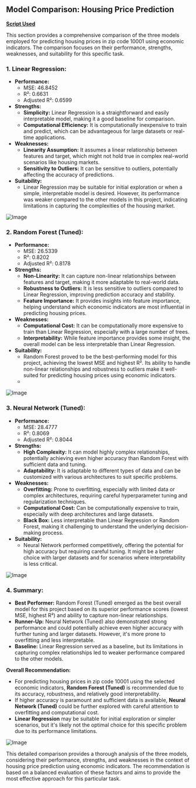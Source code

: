 ## **Model Comparison: Housing Price Prediction**

[**Script Used**](https://github.com/vishalsurana25/Final-Capstone-Project/blob/main/Final%20Project%20with%20EDA.ipynb) 

This section provides a comprehensive comparison of the three models employed for predicting housing prices in zip code 10001 using economic indicators. The comparison focuses on their performance, strengths, weaknesses, and suitability for this specific task.

### **1\. Linear Regression:**

* **Performance:**  
  * MSE: 46.8452  
  * R²: 0.6631  
  * Adjusted R²: 0.6599  
* **Strengths:**  
  * **Simplicity:** Linear Regression is a straightforward and easily interpretable model, making it a good baseline for comparison.  
  * **Computational Efficiency:** It is computationally inexpensive to train and predict, which can be advantageous for large datasets or real-time applications.  
* **Weaknesses:**  
  * **Linearity Assumption:** It assumes a linear relationship between features and target, which might not hold true in complex real-world scenarios like housing markets.  
  * **Sensitivity to Outliers:** It can be sensitive to outliers, potentially affecting the accuracy of predictions.  
* **Suitability:**  
  * Linear Regression may be suitable for initial exploration or when a simple, interpretable model is desired. However, its performance was weaker compared to the other models in this project, indicating limitations in capturing the complexities of the housing market.

![Image](https://github.com/user-attachments/assets/bd08782e-4034-4927-8dd7-56e3ef69e22c)


### **2\. Random Forest (Tuned):**

* **Performance:**  
  * MSE: 26.5339  
  * R²: 0.8202  
  * Adjusted R²: 0.8178  
* **Strengths:**  
  * **Non-Linearity:** It can capture non-linear relationships between features and target, making it more adaptable to real-world data.  
  * **Robustness to Outliers:** It is less sensitive to outliers compared to Linear Regression, improving prediction accuracy and stability.  
  * **Feature Importance:** It provides insights into feature importance, helping understand which economic indicators are most influential in predicting housing prices.  
* **Weaknesses:**  
  * **Computational Cost:** It can be computationally more expensive to train than Linear Regression, especially with a large number of trees.  
  * **Interpretability:** While feature importance provides some insight, the overall model can be less interpretable than Linear Regression.  
* **Suitability:**  
  * Random Forest proved to be the best-performing model for this project, achieving the lowest MSE and highest R². Its ability to handle non-linear relationships and robustness to outliers make it well-suited for predicting housing prices using economic indicators.
  * 

![Image](https://github.com/user-attachments/assets/7cd950e4-c120-4e0f-8112-6034a4aebdfb)

### **3\. Neural Network (Tuned):**

* **Performance:**  
  * MSE: 28.4777  
  * R²: 0.8069  
  * Adjusted R²: 0.8044  
* **Strengths:**  
  * **High Complexity:** It can model highly complex relationships, potentially achieving even higher accuracy than Random Forest with sufficient data and tuning.  
  * **Adaptability:** It is adaptable to different types of data and can be customized with various architectures to suit specific problems.  
* **Weaknesses:**  
  * **Overfitting:** Prone to overfitting, especially with limited data or complex architectures, requiring careful hyperparameter tuning and regularization techniques.  
  * **Computational Cost:** Can be computationally expensive to train, especially with deep architectures and large datasets.  
  * **Black Box:** Less interpretable than Linear Regression or Random Forest, making it challenging to understand the underlying decision-making process.  
* **Suitability:**  
  * Neural Network performed competitively, offering the potential for high accuracy but requiring careful tuning. It might be a better choice with larger datasets and for scenarios where interpretability is less critical.

![Image](https://github.com/user-attachments/assets/636e9186-983e-445e-9ff5-b74935b26ef2)

### **4\. Summary:**

* **Best Performer:** Random Forest (Tuned) emerged as the best overall model for this project based on its superior performance scores (lowest MSE, highest R²) and ability to capture non-linear relationships.  
* **Runner-Up:** Neural Network (Tuned) also demonstrated strong performance and could potentially achieve even higher accuracy with further tuning and larger datasets. However, it's more prone to overfitting and less interpretable.  
* **Baseline:** Linear Regression served as a baseline, but its limitations in capturing complex relationships led to weaker performance compared to the other models.

**Overall Recommendation:**

* For predicting housing prices in zip code 10001 using the selected economic indicators, **Random Forest (Tuned)** is recommended due to its accuracy, robustness, and relatively good interpretability.  
* If higher accuracy is paramount and sufficient data is available, **Neural Network (Tuned)** could be further explored with careful attention to overfitting and computational cost.  
* **Linear Regression** may be suitable for initial exploration or simpler scenarios, but it's likely not the optimal choice for this specific problem due to its performance limitations.

![Image](https://github.com/user-attachments/assets/ef599264-9351-4f3d-804e-30e24d345946)

This detailed comparison provides a thorough analysis of the three models, considering their performance, strengths, and weaknesses in the context of housing price prediction using economic indicators. The recommendation is based on a balanced evaluation of these factors and aims to provide the most effective approach for this particular task.


